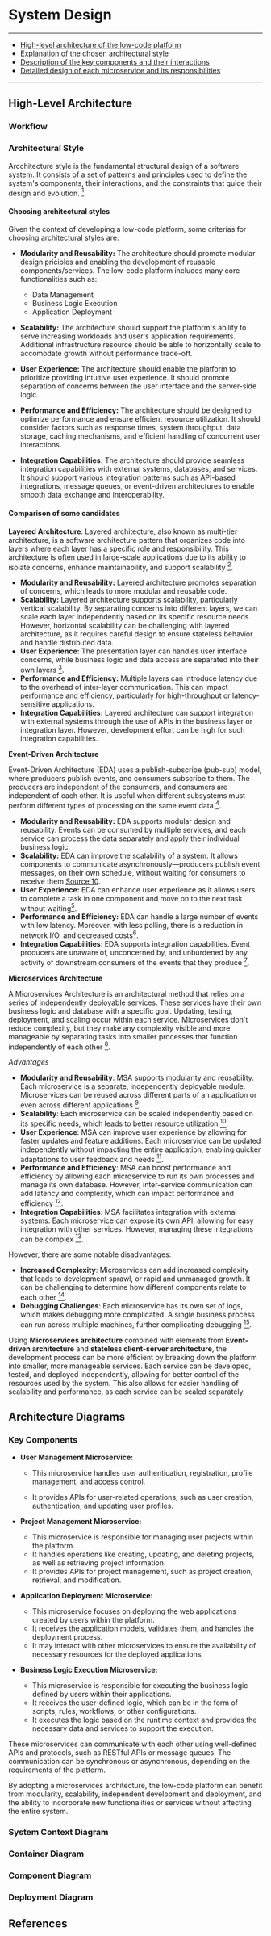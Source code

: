# System Design

***

- [High-level architecture of the low-code platform](#high-level-architecture)
- [Explanation of the chosen architectural style](#architectural-style)
- [Description of the key components and their interactions](#key-components)
- [Detailed design of each microservice and its responsibilities](#container-diagram)

***

## High-Level Architecture

### Workflow
### Architectural Style

Arcchitecture style is the fundamental structural design of a software system. It consists of a set of patterns and principles used to define the system's components, their interactions, and the constraints that guide their design and evolution. [<sup>1</sup>](https://en.wikipedia.org/wiki/Software_architecture)

#### Choosing architectural styles

Given the context of developing a low-code platform, some criterias for choosing architectural styles are:

- **Modularity and Reusability:** The architecture should promote modular design priciples and enabling the development of reusable components/services. The low-code platform includes many core functionalities such as:
	- Data Management
	- Business Logic Execution
	- Application Deployment

- **Scalability:** The architecture should support the platform's ability to serve increasing workloads and user's application requirements. Additional infrastructure resource should be able to horizontally scale to accomodate growth without performance trade-off.

- **User Experience:** The architecture should enable the platform to prioritize providing intuitive user experience. It should promote separation of concerns between the user interface and the server-side logic. 

- **Performance and Efficiency:** The architecture should be designed to optimize performance and ensure efficient resource utilization. It should consider factors such as response times, system throughput, data storage, caching mechanisms, and efficient handling of concurrent user interactions.

- **Integration Capabilities:** The architecture should provide seamless integration capabilities with external systems, databases, and services. It should support various integration patterns such as API-based integrations, message queues, or event-driven architectures to enable smooth data exchange and interoperability.

#### Comparison of some candidates

**Layered Architecture**: Layered architecture, also known as multi-tier architecture, is a software architecture pattern that organizes code into layers where each layer has a specific role and responsibility. This architecture is often used in large-scale applications due to its ability to isolate concerns, enhance maintainability, and support scalability [<sup>2</sup>](https://www.outsystems.com/blog/posts/application-architecture/).

- **Modularity and Reusability:** Layered architecture promotes separation of concerns, which leads to more modular and reusable code. 
- **Scalability:** Layered architecture supports scalability, particularly vertical scalability. By separating concerns into different layers, we can scale each layer independently based on its specific resource needs. However, horizontal scalability can be challenging with layered architecture, as it requires careful design to ensure stateless behavior and handle distributed data.
- **User Experience:** The presentation layer can handles user interface concerns, while business logic and data access are separated into their own layers [<sup>3</sup>](https://www.outsystems.com/blog/posts/application-architecture/).
- **Performance and Efficiency:** Multiple layers can introduce latency due to the overhead of inter-layer communication. This can impact performance and efficiency, particularly for high-throughput or latency-sensitive applications.
- **Integration Capabilities:** Layered architecture can support integration with external systems through the use of APIs in the business layer or integration layer. However, development effort can be high for such integration capabilities.

**Event-Driven Architecture**

Event-Driven Architecture (EDA) uses a publish-subscribe (pub-sub) model, where producers publish events, and consumers subscribe to them. The producers are independent of the consumers, and consumers are independent of each other. It is useful when different subsystems must perform different types of processing on the same event data [<sup>4</sup>](https://learn.microsoft.com/en-us/azure/architecture/guide/architecture-styles/).

- **Modularity and Reusability:** EDA supports modular design and reusability. Events can be consumed by multiple services, and each service can process the data separately and apply their individual business logic.
- **Scalability:** EDA can improve the scalability of a system. It allows components to communicate asynchronously—producers publish event messages, on their own schedule, without waiting for consumers to receive them [Source 10](https://aws.amazon.com/what-is/eda/).
- **User Experience:** EDA can enhance user experience as it allows users to complete a task in one component and move on to the next task without waiting[<sup>5</sup>](https://www.ibm.com/topics/event-driven-architecture).
- **Performance and Efficiency:** EDA can handle a large number of events with low latency. Moreover, with less polling, there is a reduction in network I/O, and decreased costs[<sup>6</sup>](https://cloud.google.com/eventarc/docs/event-driven-architectures).
- **Integration Capabilities**: EDA supports integration capabilities. Event producers are unaware of, unconcerned by, and unburdened by any activity of downstream consumers of the events that they produce [<sup>7</sup>](https://aws.amazon.com/what-is/eda/).


**Microservices Architecture**

A Microservices Architecture is an architectural method that relies on a series of independently deployable services. These services have their own business logic and database with a specific goal. Updating, testing, deployment, and scaling occur within each service. Microservices don't reduce complexity, but they make any complexity visible and more manageable by separating tasks into smaller processes that function independently of each other [<sup>8</sup>](https://www.atlassian.com/microservices/microservices-architecture/microservices-vs-monolith).

*Advantages*

- **Modularity and Reusability**: MSA supports modularity and reusability. Each microservice is a separate, independently deployable module. Microservices can be reused across different parts of an application or even across different applications [<sup>9</sup>](https://www.techtarget.com/searchapparchitecture/tip/The-ups-and-downs-of-low-code-microservices-development).
- **Scalability**: Each microservice can be scaled independently based on its specific needs, which leads to better resource utilization [<sup>10</sup>](https://stackify.com/6-key-benefits-of-microservices-architecture/).
- **User Experience**: MSA can improve user experience by allowing for faster updates and feature additions. Each microservice can be updated independently without impacting the entire application, enabling quicker adaptations to user feedback and needs [<sup>11</sup>](https://www.techtarget.com/searchapparchitecture/tip/The-ups-and-downs-of-low-code-microservices-development).
- **Performance and Efficiency**: MSA can boost performance and efficiency by allowing each microservice to run its own processes and manage its own database. However, inter-service communication can add latency and complexity, which can impact performance and efficiency [<sup>12</sup>](https://learn.microsoft.com/en-us/azure/architecture/microservices/).
- **Integration Capabilities**: MSA facilitates integration with external systems. Each microservice can expose its own API, allowing for easy integration with other services. However, managing these integrations can be complex [<sup>13</sup>](https://www.techtarget.com/searchapparchitecture/tip/The-ups-and-downs-of-low-code-microservices-development).


However, there are some notable disadvantages:

- **Increased Complexity**: Microservices can add increased complexity that leads to development sprawl, or rapid and unmanaged growth. It can be challenging to determine how different components relate to each other [<sup>14</sup>](https://www.atlassian.com/microservices/microservices-architecture/microservices-vs-monolith).
- **Debugging Challenges**: Each microservice has its own set of logs, which makes debugging more complicated. A single business process can run across multiple machines, further complicating debugging [<sup>15</sup>](https://www.atlassian.com/microservices/microservices-architecture/microservices-vs-monolith).

Using **Microservices architecture** combined with elements from **Event-driven architecture** and **stateless client-server architecture**, the development process can be more efficient by breaking down the platform into smaller, more manageable services. Each service can be developed, tested, and deployed independently, allowing for better control of the resources used by the system. This also allows for easier handling of scalability and performance, as each service can be scaled separately.

## Architecture Diagrams

### Key Components

- **User Management Microservice:**

	- This microservice handles user authentication, registration, profile management, and access control.

	- It provides APIs for user-related operations, such as user creation, authentication, and updating user profiles.

- **Project Management Microservice:**

	- This microservice is responsible for managing user projects within the platform.
	- It handles operations like creating, updating, and deleting projects, as well as retrieving project information.
	- It provides APIs for project management, such as project creation, retrieval, and modification.

- **Application Deployment Microservice:**

	- This microservice focuses on deploying the web applications created by users within the platform.
	- It receives the application models, validates them, and handles the deployment process.
	- It may interact with other microservices to ensure the availability of necessary resources for the deployed applications.

- **Business Logic Execution Microservice:**

	- This microservice is responsible for executing the business logic defined by users within their applications.
	- It receives the user-defined logic, which can be in the form of scripts, rules, workflows, or other configurations.
	- It executes the logic based on the runtime context and provides the necessary data and services to support the execution.

These microservices can communicate with each other using well-defined APIs and protocols, such as RESTful APIs or message queues. The communication can be synchronous or asynchronous, depending on the requirements of the platform.

By adopting a microservices architecture, the low-code platform can benefit from modularity, scalability, independent development and deployment, and the ability to incorporate new functionalities or services without affecting the entire system.

### System Context Diagram
### Container Diagram
### Component Diagram
### Deployment Diagram

## References